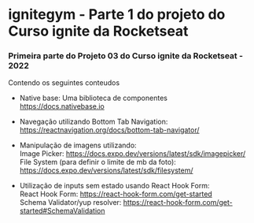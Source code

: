 # ignitegym - Parte 1 do projeto do Curso ignite da Rocketseat

### Primeira parte do Projeto 03 do Curso ignite da Rocketseat - 2022

Contendo os seguintes conteudos

* Native base: Uma biblioteca de componentes <br/>
  https://docs.nativebase.io <br/>
  
* Navegação utilizando Bottom Tab Navigation: <br/>
  https://reactnavigation.org/docs/bottom-tab-navigator/ <br/>

* Manipulação de imagens utilizando: <br/>
  Image Picker: https://docs.expo.dev/versions/latest/sdk/imagepicker/ <br/>
  File System (para definir o limite de mb da foto): https://docs.expo.dev/versions/latest/sdk/filesystem/ <br/>
  
* Utilização de inputs sem estado usando React Hook Form: <br/>
  React Hook Form: https://react-hook-form.com/get-started <br/>
  Schema Validator/yup resolver: https://react-hook-form.com/get-started#SchemaValidation <br/>
